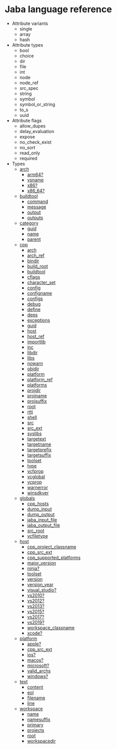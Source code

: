 # Jaba language reference

- Attribute variants
  - single
  - array
  - hash
- Attribute types
  - bool
  - choice
  - dir
  - file
  - int
  - node
  - node_ref
  - src_spec
  - string
  - symbol
  - symbol_or_string
  - to_s
  - uuid
- Attribute flags
  - allow_dupes
  - delay_evaluation
  - expose
  - no_check_exist
  - no_sort
  - read_only
  - required
- Types
  - [arch](jaba_type_arch.html)
    - [arm64?](jaba_type_arch.html#arm64?)
    - [vsname](jaba_type_arch.html#vsname)
    - [x86?](jaba_type_arch.html#x86?)
    - [x86_64?](jaba_type_arch.html#x86_64?)
  - [buildtool](jaba_type_buildtool.html)
    - [command](jaba_type_buildtool.html#command)
    - [message](jaba_type_buildtool.html#message)
    - [output](jaba_type_buildtool.html#output)
    - [outputs](jaba_type_buildtool.html#outputs)
  - [category](jaba_type_category.html)
    - [guid](jaba_type_category.html#guid)
    - [name](jaba_type_category.html#name)
    - [parent](jaba_type_category.html#parent)
  - [cpp](jaba_type_cpp.html)
    - [arch](jaba_type_cpp.html#arch)
    - [arch_ref](jaba_type_cpp.html#arch_ref)
    - [bindir](jaba_type_cpp.html#bindir)
    - [build_root](jaba_type_cpp.html#build_root)
    - [buildtool](jaba_type_cpp.html#buildtool)
    - [cflags](jaba_type_cpp.html#cflags)
    - [character_set](jaba_type_cpp.html#character_set)
    - [config](jaba_type_cpp.html#config)
    - [configname](jaba_type_cpp.html#configname)
    - [configs](jaba_type_cpp.html#configs)
    - [debug](jaba_type_cpp.html#debug)
    - [define](jaba_type_cpp.html#define)
    - [deps](jaba_type_cpp.html#deps)
    - [exceptions](jaba_type_cpp.html#exceptions)
    - [guid](jaba_type_cpp.html#guid)
    - [host](jaba_type_cpp.html#host)
    - [host_ref](jaba_type_cpp.html#host_ref)
    - [importlib](jaba_type_cpp.html#importlib)
    - [inc](jaba_type_cpp.html#inc)
    - [libdir](jaba_type_cpp.html#libdir)
    - [libs](jaba_type_cpp.html#libs)
    - [nowarn](jaba_type_cpp.html#nowarn)
    - [objdir](jaba_type_cpp.html#objdir)
    - [platform](jaba_type_cpp.html#platform)
    - [platform_ref](jaba_type_cpp.html#platform_ref)
    - [platforms](jaba_type_cpp.html#platforms)
    - [projdir](jaba_type_cpp.html#projdir)
    - [projname](jaba_type_cpp.html#projname)
    - [projsuffix](jaba_type_cpp.html#projsuffix)
    - [root](jaba_type_cpp.html#root)
    - [rtti](jaba_type_cpp.html#rtti)
    - [shell](jaba_type_cpp.html#shell)
    - [src](jaba_type_cpp.html#src)
    - [src_ext](jaba_type_cpp.html#src_ext)
    - [syslibs](jaba_type_cpp.html#syslibs)
    - [targetext](jaba_type_cpp.html#targetext)
    - [targetname](jaba_type_cpp.html#targetname)
    - [targetprefix](jaba_type_cpp.html#targetprefix)
    - [targetsuffix](jaba_type_cpp.html#targetsuffix)
    - [toolset](jaba_type_cpp.html#toolset)
    - [type](jaba_type_cpp.html#type)
    - [vcfprop](jaba_type_cpp.html#vcfprop)
    - [vcglobal](jaba_type_cpp.html#vcglobal)
    - [vcprop](jaba_type_cpp.html#vcprop)
    - [warnerror](jaba_type_cpp.html#warnerror)
    - [winsdkver](jaba_type_cpp.html#winsdkver)
  - [globals](jaba_type_globals.html)
    - [cpp_hosts](jaba_type_globals.html#cpp_hosts)
    - [dump_input](jaba_type_globals.html#dump_input)
    - [dump_output](jaba_type_globals.html#dump_output)
    - [jaba_input_file](jaba_type_globals.html#jaba_input_file)
    - [jaba_output_file](jaba_type_globals.html#jaba_output_file)
    - [src_root](jaba_type_globals.html#src_root)
    - [vcfiletype](jaba_type_globals.html#vcfiletype)
  - [host](jaba_type_host.html)
    - [cpp_project_classname](jaba_type_host.html#cpp_project_classname)
    - [cpp_src_ext](jaba_type_host.html#cpp_src_ext)
    - [cpp_supported_platforms](jaba_type_host.html#cpp_supported_platforms)
    - [major_version](jaba_type_host.html#major_version)
    - [ninja?](jaba_type_host.html#ninja?)
    - [toolset](jaba_type_host.html#toolset)
    - [version](jaba_type_host.html#version)
    - [version_year](jaba_type_host.html#version_year)
    - [visual_studio?](jaba_type_host.html#visual_studio?)
    - [vs2010?](jaba_type_host.html#vs2010?)
    - [vs2012?](jaba_type_host.html#vs2012?)
    - [vs2013?](jaba_type_host.html#vs2013?)
    - [vs2015?](jaba_type_host.html#vs2015?)
    - [vs2017?](jaba_type_host.html#vs2017?)
    - [vs2019?](jaba_type_host.html#vs2019?)
    - [workspace_classname](jaba_type_host.html#workspace_classname)
    - [xcode?](jaba_type_host.html#xcode?)
  - [platform](jaba_type_platform.html)
    - [apple?](jaba_type_platform.html#apple?)
    - [cpp_src_ext](jaba_type_platform.html#cpp_src_ext)
    - [ios?](jaba_type_platform.html#ios?)
    - [macos?](jaba_type_platform.html#macos?)
    - [microsoft?](jaba_type_platform.html#microsoft?)
    - [valid_archs](jaba_type_platform.html#valid_archs)
    - [windows?](jaba_type_platform.html#windows?)
  - [text](jaba_type_text.html)
    - [content](jaba_type_text.html#content)
    - [eol](jaba_type_text.html#eol)
    - [filename](jaba_type_text.html#filename)
    - [line](jaba_type_text.html#line)
  - [workspace](jaba_type_workspace.html)
    - [name](jaba_type_workspace.html#name)
    - [namesuffix](jaba_type_workspace.html#namesuffix)
    - [primary](jaba_type_workspace.html#primary)
    - [projects](jaba_type_workspace.html#projects)
    - [root](jaba_type_workspace.html#root)
    - [workspacedir](jaba_type_workspace.html#workspacedir)

